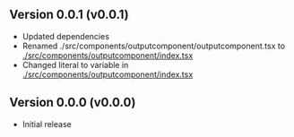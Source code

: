 ## Version 0.0.1 (v0.0.1)

-   Updated dependencies
-   Renamed ./src/components/outputcomponent/outputcomponent.tsx to [./src/components/outputcomponent/index.tsx](./src/components/outputcomponent/index.tsx)
-   Changed literal to variable in [./src/components/outputcomponent/index.tsx](./src/components/outputcomponent/index.tsx)

## Version 0.0.0 (v0.0.0)

-   Initial release

